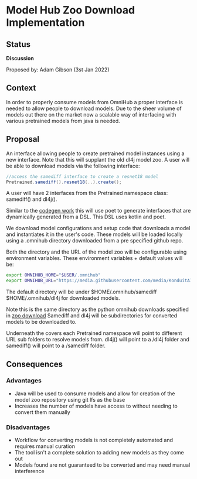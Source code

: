 # Model Hub Zoo Download Implementation

## Status
**Discussion**

Proposed by: Adam Gibson (3st Jan 2022)


## Context

In order to properly consume models from OmniHub a proper interface
is needed to allow people to download models. Due to the sheer volume
of models out there on the market now a scalable way of interfacing with
various pretrained models from java is needed. 

## Proposal

An interface allowing people to create pretrained model instances
 using a new interface. Note that this will supplant the old dl4j
model zoo. A user will be able to download models via the following interface:

```java
//access the samediff interface to create a resnet18 model
Pretrained.samediff().resnet18(..).create();


```

A user will have 2 interfaces from the Pretrained namespace class: 
samediff() and dl4j().


Similar to the [codegen work](../contrib/codegen-tools/codegen)
this will use poet to generate interfaces that are dynamically generated
from a DSL. This DSL uses kotlin and poet.

We download model configurations and setup code that downloads a model
and instantiates it in the user's code. These models will be loaded locally
using a .omnihub directory downloaded from a pre specified github repo.


Both the directory and the URL of the model zoo will be configurable
using environment variables. These environment variables + default values will be:
```bash
export OMNIHUB_HOME="$USER/.omnihub"
export OMNIHUB_URL="https://media.githubusercontent.com/media/KonduitAI/omnihub-zoo/main"
```
The default directory will be under $HOME/.omnihub/samediff
$HOME/.omnihub/dl4j for downloaded models. 

Note this is the same directory as the python omnihub downloads
specified in [zoo download](./0011%20-%20OmniHub-Zoo%20Download.md)
Samediff and dl4j will be subdirectories for converted models to be downloaded to.

Underneath the covers each Pretrained namespace will point to different
URL sub folders to resolve models from. dl4j() will point to a /dl4j folder
and samediff() will point to a /samediff folder.






## Consequences

### Advantages

* Java will be used to consume models and allow for creation of the model zoo 
repository using git lfs as the base
* Increases the number of models have access to without needing to convert them manually




### Disadvantages
* Workflow for converting models is not completely automated and requires
manual curation
* The tool isn't a complete solution to adding new models as they come out
* Models found are not guaranteed to be converted and may need manual interference